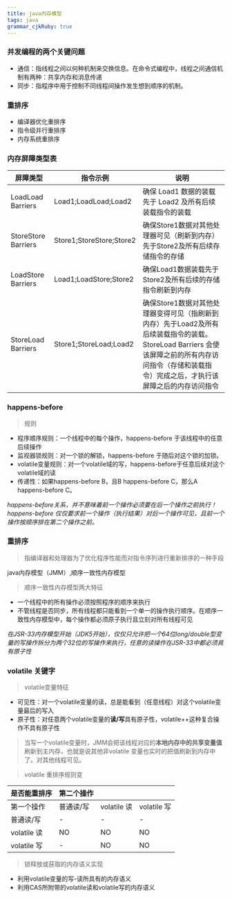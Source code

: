 ```yaml
---
title: java内存模型
tags: java
grammar_cjkRuby: true
---
```


### 并发编程的两个关键问题

- 通信：指线程之间以何种机制来交换信息。在命令式编程中，线程之间通信机制有两种：共享内存和消息传递
- 同步：指程序中用于控制不同线程间操作发生想到顺序的机制。

### 重排序

- 编译器优化重排序
- 指令级并行重排序
- 内存系统重排序

### 内存屏障类型表

| 屏障类型            | 指令示例                 | 说明                                                                                                                                                                                               |
| ------------------- | ------------------------ | -------------------------------------------------------------------------------------------------------------------------------------------------------------------------------------------------- |
| LoadLoad Barriers   | Load1;LoadLoad;Load2     | 确保 Load1 数据的装载先于 Load2 及所有后续装载指令的装载                                                                                                                                           |
| StoreStore Barriers | Store1;StoreStore;Store2 | 确保Store1数据对其他处理器可见（刷新到内存）先于Store2及所有后续存储指令的存储                                                                                                                     |
| LoadStore Barriers  | Load1;LoadStore;Store2   | 确保Load1数据装载先于Store2及所有后续的存储指令刷新到内存                                                                                                                                          |
| StoreLoad Barriers  | Store1;StoreLoad;Load2   | 确保Store1数据对其他处理器变得可见（指刷新到内存）先于Load2及所有后续装载指令的装载。StoreLoad Barriers 会使该屏障之前的所有内存访问指令（存储和装载指令）完成之后，才执行该屏障之后的内存访问指令 |

### happens-before

> 规则

- 程序顺序规则：一个线程中的每个操作，happens-before 于该线程中的任意后续操作
- 监视器锁规则：对一个锁的解锁，happens-before 于随后对这个锁的加锁。
- volatile变量规则：对一个volatile域的写，happens-before于任意后续对这个volatile域的读
- 传递性：如果happens-before B，且B happens-before C，那么A happens-before C。

*happens-before关系，并不意味着前一个操作必须要在后一个操作之前执行！happens-before 仅仅要求前一个操作（执行结果）对后一个操作可见，且前一个操作按顺序排在第二个操作之前。*

### 重排序
> 指编译器和处理器为了优化程序性能而对指令序列进行重新排序的一种手段

java内存模型（JMM）,顺序一致性内存模型

> 顺序一致性内存模型两大特征

- 一个线程中的所有操作必须按照程序的顺序来执行
- 不管线程是否同步，所有线程都只能看到一个单一的操作执行顺序。在顺序一致性内存模型中，每个操作都必须原子执行且立刻对所有线程可见

*在JSR-33内存模型开始（JDK5开始），仅仅只允许把一个64位long/double型变量的写操作拆分为两个32位的写操作来执行，任意的读操作在JSR-33中都必须具有原子性*

### volatile 关键字

> volatile变量特征

- 可见性：对一个volatile变量的读，总是能看到（任意线程）对这个volatile变量最后的写入
- 原子性：对任意两个volatile变量的**读/写**具有原子性，volatile++这种复合操作不具有原子性

> 当写一个volatile变量时，JMM会把该线程对应的**本地内存中的共享变量值**刷新到主内存，也就是说其他非volatile 变量也实时的把值刷新到内存中了。对其他线程可见。

> volatile 重排序规则变

是否能重排序 | 第二个操作 |     |  |
----------- | --------- | --- |--
第一个操作 | 普通读/写 | volatile 读 | volatile 写
普通读/写 | -| - | -|
volatile 读 | NO | NO | NO
volatile 写|-   | NO | NO

>锁释放或获取的内存语义实现

- 利用volatile变量的写-读所具有的内存语义
- 利用CAS所附带的volatile读和volatile写的内存语义

